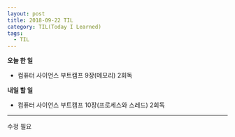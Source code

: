 ```yaml
---
layout: post
title: 2018-09-22 TIL
category: TIL(Today I Learned)
tags:
  - TIL
---
```




**오늘 한 일**

- 컴퓨터 사이언스 부트캠프 9장(메모리) 2회독



**내일 할 일**

- 컴퓨터 사이언스 부트캠프 10장(프로세스와 스레드) 2회독



---

수정 필요

